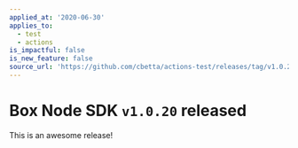 ```yaml
---
applied_at: '2020-06-30'
applies_to:
  - test
  - actions
is_impactful: false
is_new_feature: false
source_url: 'https://github.com/cbetta/actions-test/releases/tag/v1.0.20'
---
```

# Box Node SDK `v1.0.20` released

This is an awesome release!